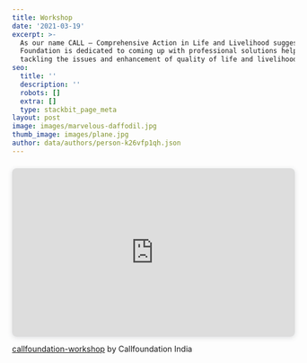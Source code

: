 ```yaml
---
title: Workshop
date: '2021-03-19'
excerpt: >-
  As our name CALL – Comprehensive Action in Life and Livelihood suggests, CALL
  Foundation is dedicated to coming up with professional solutions helpful in
  tackling the issues and enhancement of quality of life and livelihood.
seo:
  title: ''
  description: ''
  robots: []
  extra: []
  type: stackbit_page_meta
layout: post
image: images/marvelous-daffodil.jpg
thumb_image: images/plane.jpg
author: data/authors/person-k26vfp1qh.json
---
```

<div style="position: relative; width: 100%; height: 0; padding-top: 50.0000%;
 padding-bottom: 48px; box-shadow: 0 2px 8px 0 rgba(63,69,81,0.16); margin-top: 1.6em; margin-bottom: 0.9em; overflow: hidden;
 border-radius: 8px; will-change: transform;">
  <iframe loading="lazy" style="position: absolute; width: 100%; height: 100%; top: 0; left: 0; border: none; padding: 0;margin: 0;"
    src="https:&#x2F;&#x2F;www.canva.com&#x2F;design&#x2F;DAFDS6WPSvg&#x2F;view?embed" allowfullscreen="allowfullscreen" allow="fullscreen">
  </iframe>
</div>
<a href="https:&#x2F;&#x2F;www.canva.com&#x2F;design&#x2F;DAFDS6WPSvg&#x2F;view?utm_content=DAFDS6WPSvg&amp;utm_campaign=designshare&amp;utm_medium=embeds&amp;utm_source=link" target="_blank" rel="noopener">callfoundation-workshop</a> by Callfoundation India
